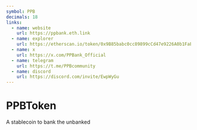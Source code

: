 ```yaml
---
symbol: PPB
decimals: 18
links:
  - name: website
    url: https://ppbank.eth.link
  - name: explorer
    url: https://etherscan.io/token/0x9B85babc0cc89899cCd47e9226A0b1FaE577B19E
  - name: x
    url: https://x.com/PPBank_Official
  - name: telegram
    url: https://t.me/PPBcommunity
  - name: discord
    url: https://discord.com/invite/EwpWyGu
---
```


# PPBToken

A stablecoin to bank the unbanked
